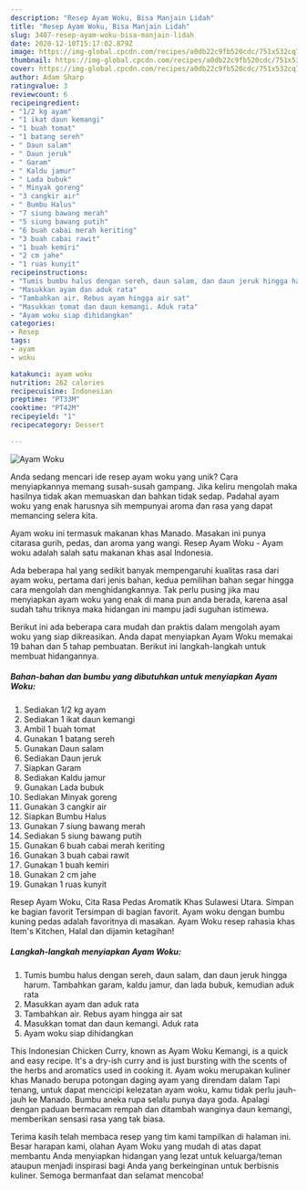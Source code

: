 ```yaml
---
description: "Resep Ayam Woku, Bisa Manjain Lidah"
title: "Resep Ayam Woku, Bisa Manjain Lidah"
slug: 3407-resep-ayam-woku-bisa-manjain-lidah
date: 2020-12-10T15:17:02.879Z
image: https://img-global.cpcdn.com/recipes/a0db22c9fb520cdc/751x532cq70/ayam-woku-foto-resep-utama.jpg
thumbnail: https://img-global.cpcdn.com/recipes/a0db22c9fb520cdc/751x532cq70/ayam-woku-foto-resep-utama.jpg
cover: https://img-global.cpcdn.com/recipes/a0db22c9fb520cdc/751x532cq70/ayam-woku-foto-resep-utama.jpg
author: Adam Sharp
ratingvalue: 3
reviewcount: 6
recipeingredient:
- "1/2 kg ayam"
- "1 ikat daun kemangi"
- "1 buah tomat"
- "1 batang sereh"
- " Daun salam"
- " Daun jeruk"
- " Garam"
- " Kaldu jamur"
- " Lada bubuk"
- " Minyak goreng"
- "3 cangkir air"
- " Bumbu Halus"
- "7 siung bawang merah"
- "5 siung bawang putih"
- "6 buah cabai merah keriting"
- "3 buah cabai rawit"
- "1 buah kemiri"
- "2 cm jahe"
- "1 ruas kunyit"
recipeinstructions:
- "Tumis bumbu halus dengan sereh, daun salam, dan daun jeruk hingga harum. Tambahkan garam, kaldu jamur, dan lada bubuk, kemudian aduk rata"
- "Masukkan ayam dan aduk rata"
- "Tambahkan air. Rebus ayam hingga air sat"
- "Masukkan tomat dan daun kemangi. Aduk rata"
- "Ayam woku siap dihidangkan"
categories:
- Resep
tags:
- ayam
- woku

katakunci: ayam woku 
nutrition: 262 calories
recipecuisine: Indonesian
preptime: "PT33M"
cooktime: "PT42M"
recipeyield: "1"
recipecategory: Dessert

---
```



![Ayam Woku](https://img-global.cpcdn.com/recipes/a0db22c9fb520cdc/751x532cq70/ayam-woku-foto-resep-utama.jpg)

Anda sedang mencari ide resep ayam woku yang unik? Cara menyiapkannya memang susah-susah gampang. Jika keliru mengolah maka hasilnya tidak akan memuaskan dan bahkan tidak sedap. Padahal ayam woku yang enak harusnya sih mempunyai aroma dan rasa yang dapat memancing selera kita.

Ayam woku ini termasuk makanan khas Manado. Masakan ini punya citarasa gurih, pedas, dan aroma yang wangi. Resep Ayam Woku - Ayam woku adalah salah satu makanan khas asal Indonesia.

Ada beberapa hal yang sedikit banyak mempengaruhi kualitas rasa dari ayam woku, pertama dari jenis bahan, kedua pemilihan bahan segar hingga cara mengolah dan menghidangkannya. Tak perlu pusing jika mau menyiapkan ayam woku yang enak di mana pun anda berada, karena asal sudah tahu triknya maka hidangan ini mampu jadi suguhan istimewa.


Berikut ini ada beberapa cara mudah dan praktis dalam mengolah ayam woku yang siap dikreasikan. Anda dapat menyiapkan Ayam Woku memakai 19 bahan dan 5 tahap pembuatan. Berikut ini langkah-langkah untuk membuat hidangannya.

<!--inarticleads1-->

##### Bahan-bahan dan bumbu yang dibutuhkan untuk menyiapkan Ayam Woku:

1. Sediakan 1/2 kg ayam
1. Sediakan 1 ikat daun kemangi
1. Ambil 1 buah tomat
1. Gunakan 1 batang sereh
1. Gunakan  Daun salam
1. Sediakan  Daun jeruk
1. Siapkan  Garam
1. Sediakan  Kaldu jamur
1. Gunakan  Lada bubuk
1. Sediakan  Minyak goreng
1. Gunakan 3 cangkir air
1. Siapkan  Bumbu Halus
1. Gunakan 7 siung bawang merah
1. Sediakan 5 siung bawang putih
1. Gunakan 6 buah cabai merah keriting
1. Gunakan 3 buah cabai rawit
1. Gunakan 1 buah kemiri
1. Gunakan 2 cm jahe
1. Gunakan 1 ruas kunyit


Resep Ayam Woku, Cita Rasa Pedas Aromatik Khas Sulawesi Utara. Simpan ke bagian favorit Tersimpan di bagian favorit. Ayam woku dengan bumbu kuning pedas adalah favoritnya di masakan. Ayam Woku resep rahasia khas Item&#39;s Kitchen, Halal dan dijamin ketagihan! 

<!--inarticleads2-->

##### Langkah-langkah menyiapkan Ayam Woku:

1. Tumis bumbu halus dengan sereh, daun salam, dan daun jeruk hingga harum. Tambahkan garam, kaldu jamur, dan lada bubuk, kemudian aduk rata
1. Masukkan ayam dan aduk rata
1. Tambahkan air. Rebus ayam hingga air sat
1. Masukkan tomat dan daun kemangi. Aduk rata
1. Ayam woku siap dihidangkan


This Indonesian Chicken Curry, known as Ayam Woku Kemangi, is a quick and easy recipe. It&#39;s a dry-ish curry and is just bursting with the scents of the herbs and aromatics used in cooking it. Ayam woku merupakan kuliner khas Manado berupa potongan daging ayam yang direndam dalam Tapi tenang, untuk dapat mencicipi kelezatan ayam woku, kamu tidak perlu jauh-jauh ke Manado. Bumbu aneka rupa selalu punya daya goda. Apalagi dengan paduan bermacam rempah dan ditambah wanginya daun kemangi, memberikan sensasi rasa yang tak biasa. 

Terima kasih telah membaca resep yang tim kami tampilkan di halaman ini. Besar harapan kami, olahan Ayam Woku yang mudah di atas dapat membantu Anda menyiapkan hidangan yang lezat untuk keluarga/teman ataupun menjadi inspirasi bagi Anda yang berkeinginan untuk berbisnis kuliner. Semoga bermanfaat dan selamat mencoba!
